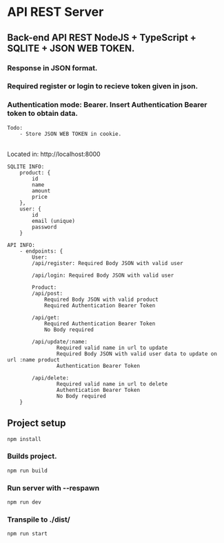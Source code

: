 # API REST Server
## Back-end API REST NodeJS + TypeScript + SQLITE + JSON WEB TOKEN.

### Response in JSON format. 
### Required register or login to recieve token given in json. 
### Authentication mode: Bearer. Insert Authentication Bearer token to obtain data.

```
Todo:
    - Store JSON WEB TOKEN in cookie.
```
<br>
Located in: http://localhost:8000

```
SQLITE INFO:
    product: {
        id
        name
        amount
        price
    },
    user: {
        id
        email (unique)
        password
    }
```

```
API INFO:
    - endpoints: {
        User:
        /api/register: Required Body JSON with valid user

        /api/login: Required Body JSON with valid user

        Product:
        /api/post: 
            Required Body JSON with valid product
            Required Authentication Bearer Token

        /api/get:
            Required Authentication Bearer Token
            No Body required

        /api/update/:name:
                Required valid name in url to update
                Required Body JSON with valid user data to update on url :name product
                Authentication Bearer Token

        /api/delete: 
                Required valid name in url to delete
                Authentication Bearer Token
                No Body required
    }
```

## Project setup
```
npm install
```
### Builds project.
```
npm run build
```
### Run server with --respawn
```
npm run dev
```
### Transpile to ./dist/
```
npm run start
```

